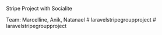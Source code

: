 Stripe Project with Socialite

Team: Marcelline, Anik, Natanael
#   l a r a v e l s t r i p e g r o u p p r o j e c t  
 #   l a r a v e l s t r i p e g r o u p p r o j e c t  
 